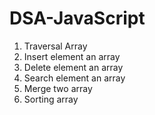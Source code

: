 # DSA-JavaScript

1. Traversal Array
2. Insert element an array
3. Delete element an array
4. Search element an array
5. Merge two array
6. Sorting array
